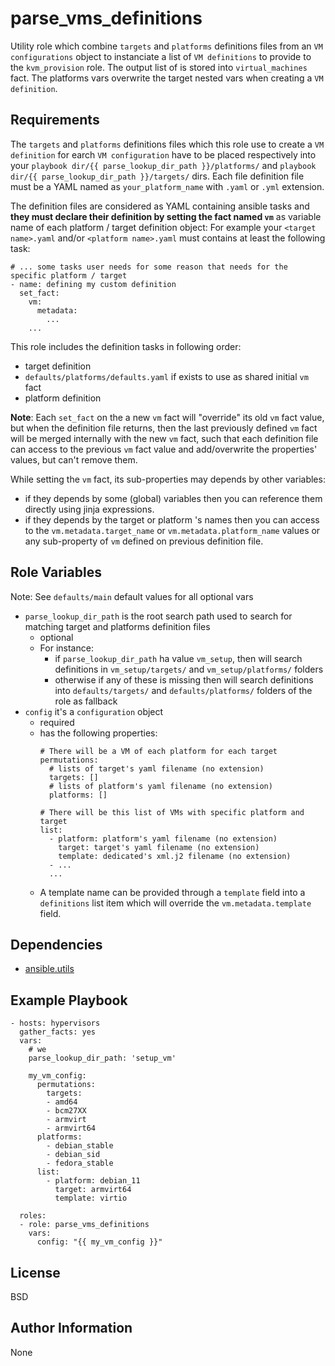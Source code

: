 parse_vms_definitions
=========

Utility role which combine `targets` and `platforms` definitions files from an `VM configurations` object to instanciate a list of `VM definitions` to provide to the `kvm_provision` role.
The output list of is stored into `virtual_machines` fact.
The platforms vars overwrite the target nested vars when creating a `VM definition`.

Requirements
------------

The `targets` and `platforms` definitions files which this role use to create a `VM definition` for earch `VM configuration` have to be placed respectively into your `playbook dir/{{ parse_lookup_dir_path }}/platforms/` and `playbook dir/{{ parse_lookup_dir_path }}/targets/` dirs.
Each file definition file must be a YAML named as `your_platform_name` with `.yaml` or `.yml` extension.

The definition files are considered as YAML containing ansible tasks and **they must declare their definition by setting the fact named `vm`** as variable name of each platform / target definition object: For example your `<target name>.yaml` and/or `<platform name>.yaml` must contains at least the following task:
```
# ... some tasks user needs for some reason that needs for the specific platform / target
- name: defining my custom definition
  set_fact:
    vm:
      metadata:
        ...
    ...
```

This role includes the definition tasks in following order:

- target definition
- `defaults/platforms/defaults.yaml` if exists to use as shared initial `vm` fact
- platform definition

**Note**: Each `set_fact` on the a new `vm` fact will "override" its old `vm` fact value, but when the definition file returns, then the last previously defined `vm` fact will be merged internally with the new `vm` fact, such that each definition file can access to the previous `vm` fact value and add/overwrite the properties' values, but can't remove them.

While setting the `vm` fact, its sub-properties may depends by other variables:

- if they depends by some (global) variables then you can reference them directly using jinja expressions.
- if they depends by the target or platform 's names then you can access to the `vm.metadata.target_name` or `vm.metadata.platform_name` values or any sub-property of `vm` defined on previous definition file.


Role Variables
--------------
Note: See `defaults/main` default values for all optional vars

- `parse_lookup_dir_path` is the root search path used to search for matching target and platforms definition files
  - optional
  - For instance:
    - if `parse_lookup_dir_path` ha value `vm_setup`, then will search definitions in `vm_setup/targets/` and `vm_setup/platforms/` folders
    - otherwise if any of these is missing then will search definitions into `defaults/targets/` and `defaults/platforms/` folders of the role as fallback
- `config` it's a `configuration` object
  - required
  - has the following properties:
    ```
    # There will be a VM of each platform for each target
    permutations: 
      # lists of target's yaml filename (no extension)
      targets: [] 
      # lists of platform's yaml filename (no extension)
      platforms: [] 

    # There will be this list of VMs with specific platform and target
    list: 
      - platform: platform's yaml filename (no extension)
        target: target's yaml filename (no extension)
        template: dedicated's xml.j2 filename (no extension)
      - ...
      ...
    ```
  - A template name can be provided through a `template` field into a `definitions` list item which will override the `vm.metadata.template` field.

Dependencies
------------

- [ansible.utils](https://galaxy.ansible.com/ansible/utils)

Example Playbook
----------------

```
- hosts: hypervisors
  gather_facts: yes
  vars:
    # we 
    parse_lookup_dir_path: 'setup_vm'

    my_vm_config:
      permutations: 
        targets:
        - amd64
        - bcm27XX
        - armvirt
        - armvirt64
      platforms:
        - debian_stable
        - debian_sid
        - fedora_stable
      list: 
        - platform: debian_11
          target: armvirt64
          template: virtio
  
  roles:
  - role: parse_vms_definitions
    vars:
      config: "{{ my_vm_config }}"
```
License
-------

BSD

Author Information
------------------

None
